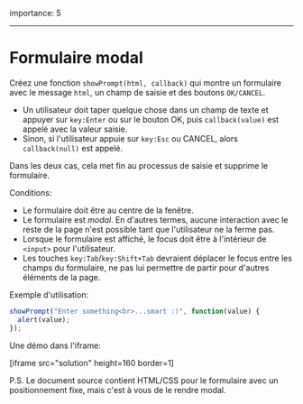 importance: 5

---

# Formulaire modal

Créez une fonction `showPrompt(html, callback)` qui montre un formulaire avec le message `html`, un champ de saisie et des boutons `OK/CANCEL`.

- Un utilisateur doit taper quelque chose dans un champ de texte et appuyer sur `key:Enter` ou sur le bouton OK, puis `callback(value)` est appelé avec la valeur saisie.
- Sinon, si l'utilisateur appuie sur `key:Esc` ou CANCEL, alors `callback(null)` est appelé.

Dans les deux cas, cela met fin au processus de saisie et supprime le formulaire.

Conditions:

- Le formulaire doit être au centre de la fenêtre.
- Le formulaire est *modal*. En d'autres termes, aucune interaction avec le reste de la page n'est possible tant que l'utilisateur ne la ferme pas.
- Lorsque le formulaire est affiché, le focus doit être à l'intérieur de `<input>` pour l'utilisateur.
- Les touches `key:Tab`/`key:Shift+Tab` devraient déplacer le focus entre les champs du formulaire, ne pas lui permettre de partir pour d'autres éléments de la page.

Exemple d'utilisation:

```js
showPrompt("Enter something<br>...smart :)", function(value) {
  alert(value);
});
```

Une démo dans l'iframe:

[iframe src="solution" height=160 border=1]

P.S. Le document source contient HTML/CSS pour le formulaire avec un positionnement fixe, mais c'est à vous de le rendre modal.
